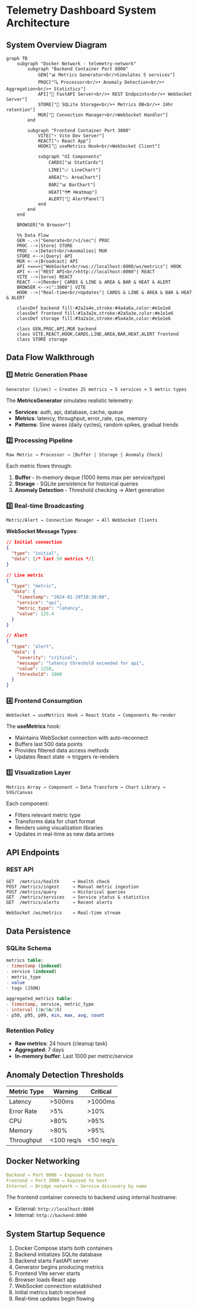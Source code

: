 # Telemetry Dashboard System Architecture

## System Overview Diagram

```mermaid
graph TB
    subgraph "Docker Network - telemetry-network"
        subgraph "Backend Container Port 8000"
            GEN["📊 Metrics Generator<br/>Simulates 5 services"]
            PROC["🔍 Processor<br/>• Anomaly Detection<br/>• Aggregation<br/>• Statistics"]
            API["🚀 FastAPI Server<br/>• REST Endpoints<br/>• WebSocket Server"]
            STORE["💾 SQLite Storage<br/>• Metrics DB<br/>• 24hr retention"]
            MGR["📡 Connection Manager<br/>WebSocket Handler"]
        end
        
        subgraph "Frontend Container Port 3000"
            VITE["⚡ Vite Dev Server"]
            REACT["⚛️ React App"]
            HOOK["🔄 useMetrics Hook<br/>WebSocket Client"]
            
            subgraph "UI Components"
                CARDS["📊 StatCards"]
                LINE["📈 LineChart"]
                AREA["📉 AreaChart"]
                BAR["📊 BarChart"]
                HEAT["🗺️ Heatmap"]
                ALERT["🚨 AlertPanel"]
            end
        end
    end
    
    BROWSER["🌐 Browser"]
    
    %% Data Flow
    GEN -.->|"Generate<br/>1/sec"| PROC
    PROC -->|Store| STORE
    PROC -->|Detect<br/>Anomalies| MGR
    STORE <-->|Query| API
    MGR <-->|Broadcast| API
    API <===>|"WebSocket<br/>ws://localhost:8000/ws/metrics"| HOOK
    API <-->|"REST API<br/>http://localhost:8000"| REACT
    VITE -->|Serve| REACT
    REACT -->|Render| CARDS & LINE & AREA & BAR & HEAT & ALERT
    BROWSER <-->|":3000"| VITE
    HOOK -->|"Real-time<br/>Updates"| CARDS & LINE & AREA & BAR & HEAT & ALERT

    classDef backend fill:#2a2a4e,stroke:#4a4a6a,color:#e1e1e6
    classDef frontend fill:#1a3a2e,stroke:#2a5a3e,color:#e1e1e6
    classDef storage fill:#3a2a1e,stroke:#5a4a3e,color:#e1e1e6
    
    class GEN,PROC,API,MGR backend
    class VITE,REACT,HOOK,CARDS,LINE,AREA,BAR,HEAT,ALERT frontend
    class STORE storage
```

## Data Flow Walkthrough

### 1️⃣ **Metric Generation Phase**
```
Generator (1/sec) → Creates 25 metrics → 5 services × 5 metric types
```

The **MetricsGenerator** simulates realistic telemetry:
- **Services**: auth, api, database, cache, queue
- **Metrics**: latency, throughput, error_rate, cpu, memory
- **Patterns**: Sine waves (daily cycles), random spikes, gradual trends

### 2️⃣ **Processing Pipeline**
```
Raw Metric → Processor → [Buffer | Storage | Anomaly Check]
```

Each metric flows through:
1. **Buffer** - In-memory deque (1000 items max per service/type)
2. **Storage** - SQLite persistence for historical queries
3. **Anomaly Detection** - Threshold checking → Alert generation

### 3️⃣ **Real-time Broadcasting**
```
Metric/Alert → Connection Manager → All WebSocket Clients
```

**WebSocket Message Types**:
```json
// Initial connection
{
  "type": "initial",
  "data": [/* last 50 metrics */]
}

// Live metric
{
  "type": "metric",
  "data": {
    "timestamp": "2024-01-29T10:30:00",
    "service": "api",
    "metric_type": "latency",
    "value": 125.4
  }
}

// Alert
{
  "type": "alert",
  "data": {
    "severity": "critical",
    "message": "latency threshold exceeded for api",
    "value": 1250,
    "threshold": 1000
  }
}
```

### 4️⃣ **Frontend Consumption**
```
WebSocket → useMetrics Hook → React State → Components Re-render
```

The **useMetrics** hook:
- Maintains WebSocket connection with auto-reconnect
- Buffers last 500 data points
- Provides filtered data access methods
- Updates React state → triggers re-renders

### 5️⃣ **Visualization Layer**
```
Metrics Array → Component → Data Transform → Chart Library → SVG/Canvas
```

Each component:
- Filters relevant metric type
- Transforms data for chart format
- Renders using visualization libraries
- Updates in real-time as new data arrives

## API Endpoints

### REST API
```
GET  /metrics/health     → Health check
POST /metrics/ingest     → Manual metric ingestion
POST /metrics/query      → Historical queries
GET  /metrics/services   → Service status & statistics
GET  /metrics/alerts     → Recent alerts

WebSocket /ws/metrics    → Real-time stream
```

## Data Persistence

### SQLite Schema
```sql
metrics table:
- timestamp (indexed)
- service (indexed)
- metric_type
- value
- tags (JSON)

aggregated_metrics table:
- timestamp, service, metric_type
- interval (1m/5m/1h)
- p50, p95, p99, min, max, avg, count
```

### Retention Policy
- **Raw metrics**: 24 hours (cleanup task)
- **Aggregated**: 7 days
- **In-memory buffer**: Last 1000 per metric/service

## Anomaly Detection Thresholds

| Metric Type | Warning | Critical |
|------------|---------|----------|
| Latency | >500ms | >1000ms |
| Error Rate | >5% | >10% |
| CPU | >80% | >95% |
| Memory | >80% | >95% |
| Throughput | <100 req/s | <50 req/s |

## Docker Networking

```yaml
Backend → Port 8000 → Exposed to host
Frontend → Port 3000 → Exposed to host
Internal → Bridge network → Service discovery by name
```

The frontend container connects to backend using internal hostname:
- External: `http://localhost:8000`
- Internal: `http://backend:8000`

## System Startup Sequence

1. Docker Compose starts both containers
2. Backend initializes SQLite database
3. Backend starts FastAPI server
4. Generator begins producing metrics
5. Frontend Vite server starts
6. Browser loads React app
7. WebSocket connection established
8. Initial metrics batch received
9. Real-time updates begin flowing